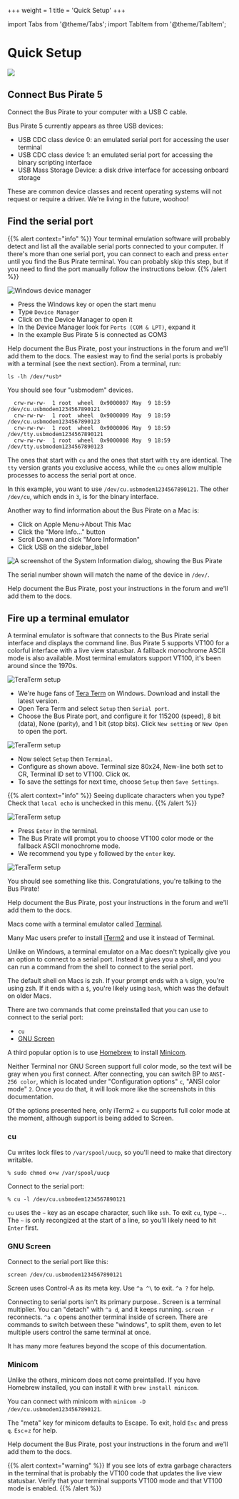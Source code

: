 +++
weight = 1
title = 'Quick Setup'
+++


import Tabs from '@theme/Tabs';
import TabItem from '@theme/TabItem';


# Quick Setup

![](./img/quicksetup-1024.jpg)

## Connect Bus Pirate 5

Connect the Bus Pirate to your computer with a USB C cable.

Bus Pirate 5 currently appears as three USB devices:
- USB CDC class device 0: an emulated serial port for accessing the user terminal
- USB CDC class device 1: an emulated serial port for accessing the binary scripting interface
- USB Mass Storage Device: a disk drive interface for accessing onboard storage

These are common device classes and recent operating systems will not request or require a driver. We're living in the future, woohoo!

## Find the serial port

{{% alert context="info" %}}
Your terminal emulation software will probably detect and list all the available serial ports connected to your computer. If there's more than one serial port, you can connect to each and press ```enter``` until you find the Bus Pirate terminal. You can probably skip this step, but if you need to find the port manually follow the instructions below.
{{% /alert %}}

<Tabs groupId="operating-systems" queryString="current-os">
  <TabItem value="win" label="Windows">

![Windows device manager](./img/serialport-windows.png)


- Press the Windows key or open the start menu
- Type ```Device Manager```
- Click on the Device Manager to open it
- In the Device Manager look for ```Ports (COM & LPT)```, expand it
- In the example Bus Pirate 5 is connected as COM3  


</TabItem>
  <TabItem value="linux" label="Linux">Help document the Bus Pirate, post your instructions in the forum and we'll add them to the docs.</TabItem>
  <TabItem value="mac" label="macOS">
The easiest way to find the serial ports is probably with a terminal (see the next section).
From a terminal, run:

```
ls -lh /dev/*usb*
```

You should see four "usbmodem" devices.
```
  crw-rw-rw-  1 root  wheel  0x9000007 May  9 18:59 /dev/cu.usbmodem1234567890121
  crw-rw-rw-  1 root  wheel  0x9000009 May  9 18:59 /dev/cu.usbmodem1234567890123
  crw-rw-rw-  1 root  wheel  0x9000006 May  9 18:59 /dev/tty.usbmodem1234567890121
  crw-rw-rw-  1 root  wheel  0x9000008 May  9 18:59 /dev/tty.usbmodem1234567890123
```

The ones that start with `cu` and the ones that start with `tty` are identical. The `tty` version
grants you exclusive access, while the `cu` ones allow multiple processes to access the serial port at once.

In this example, you want to use `/dev/cu.usbmodem1234567890121`. The other `/dev/cu`, which ends in `3`, is
for the binary interface.


Another way to find information about the Bus Pirate on a Mac is: 
 - Click on Apple Menu->About This Mac
 - Click the "More Info..." button
 - Scroll Down and click "More Information"
 - Click USB on the sidebar_label

![A screenshot of the System Information dialog, showing the Bus Pirate](./img/mac-system-information.png)
  
The serial number shown will match the name of the device in `/dev/`.

  </TabItem>
  <TabItem value="android" label="Android">Help document the Bus Pirate, post your instructions in the forum and we'll add them to the docs.</TabItem>
</Tabs>

## Fire up a terminal emulator

A terminal emulator is software that connects to the Bus Pirate serial interface and displays the command line. Bus Pirate 5 supports VT100 for a colorful interface with a live view statusbar. A fallback monochrome ASCII mode is also available. Most terminal emulators support VT100, it's been around since the 1970s.

<Tabs groupId="operating-systems" queryString="current-os">
  <TabItem value="win" label="Windows">

![TeraTerm setup](./img/teraterm-setup-com.png)

- We're huge fans of [Tera Term](https://ttssh2.osdn.jp/index.html.en) on Windows. Download and install the latest version.
- Open Tera Term and select ```Setup``` then ```Serial port```.
- Choose the Bus Pirate port, and configure it for 115200 (speed), 8 bit (data), None (parity), and 1 bit (stop bits). Click ```New setting``` or ```New Open``` to open the port.

![TeraTerm setup](./img/teraterm-setup-term.png)

- Now select ```Setup``` then ```Terminal```.
- Configure as shown above. Terminal size 80x24, New-line both set to CR, Terminal ID set to VT100. Click ```OK```.
- To save the settings for next time, choose ```Setup``` then ```Save Settings```.

{{% alert context="info" %}}
Seeing duplicate characters when you type? Check that ```local echo``` is unchecked in this menu.
{{% /alert %}}

![TeraTerm setup](./img/teraterm-vt100.png)

- Press ```Enter``` in the terminal. 
- The Bus Pirate will prompt you to choose VT100 color mode or the fallback ASCII monochrome mode. 
- We recommend you type ```y``` followed by the ```enter``` key.

![TeraTerm setup](./img/teraterm-done.png)

You should see something like this. Congratulations, you're talking to the Bus Pirate!



  </TabItem>
  <TabItem value="linux" label="Linux">Help document the Bus Pirate, post your instructions in the forum and we'll add them to the docs.</TabItem>
  <TabItem value="mac" label="macOS">
  

Macs come with a terminal emulator called [Terminal](https://en.wikipedia.org/wiki/Terminal_(macOS)).

Many Mac users prefer to install [iTerm2](https://iterm2.com/) and use it instead of Terminal.

Unlike on Windows, a terminal emulator on a Mac doesn't typically give you an option to connect to a serial port. Instead it gives you a shell,
and you can run a command from the shell to connect to the serial port.

The default shell on Macs is zsh. If your prompt ends with a `%` sign, you're using zsh. If it ends with a `$`, you're likely using `bash`, which was the default on older Macs.


There are two commands that come preinstalled that you can use to connect to the serial port:
  - `cu`
  - [GNU Screen](https://www.gnu.org/software/screen/)

 A third popular option is to use [Homebrew](https://brew.sh/) to install [Minicom](https://formulae.brew.sh/formula/minicom).


Neither Terminal nor GNU Screen support full color mode, so the text will be gray when you first connect. After connecting, you can
switch BP to `ANSI-256 color`, which is located under "Configuration options" `c`, "ANSI color mode" `2`. Once you do that,
it will look more like the screenshots in this documentation.

Of the options presented here, only iTerm2 + cu supports full color mode at the moment, although support is being added to Screen.

 ### cu

 Cu writes lock files to `/var/spool/uucp`, so you'll need to make that directory writable.
 ```
 % sudo chmod o+w /var/spool/uucp
 ```

 Connect to the serial port:
```
% cu -l /dev/cu.usbmodem1234567890121
```

`cu` uses the `~` key as an escape character, such like `ssh`.
To exit `cu`, type `~.`. The `~` is only recongized at the start of a line, so you'll likely need to hit `Enter` first.

### GNU Screen

Connect to the serial port like this:
```
screen /dev/cu.usbmodem1234567890121
```

Screen uses Control-A as its meta key. Use `^a ^\` to exit. `^a ?` for help.

Connecting to serial ports isn't its primary purpose.. Screen is a terminal multiplier. You can "detach" with `^a d`, and it keeps running. `screen -r` reconnects. `^a c` opens another terminal inside of screen. There are commands to switch between these "windows", to split them, even to let multiple users control the same terminal at once.

It has many more features beyond the scope of this documentation.

### Minicom

Unlike the others, minicom does not come preintalled. If you have Homebrew installed, you can install it with `brew install minicom`.

You can connect with minicom with `minicom -D /dev/cu.usbmodem1234567890121`.

The "meta" key for minicom defaults to Escape. To exit, hold `Esc` and press `q`. `Esc`+`z` for help.


  </TabItem>
  <TabItem value="android" label="Android">Help document the Bus Pirate, post your instructions in the forum and we'll add them to the docs.</TabItem>
</Tabs>

{{% alert context="warning" %}}
If you see lots of extra garbage characters in the terminal that is probably the VT100 code that updates the live view statusbar. Verify that your terminal supports VT100 mode and that VT100 mode is enabled.
{{% /alert %}} 

<DiscourseComments/>

